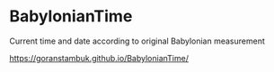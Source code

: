# BabylonianTime
Current time and date according to original Babylonian measurement

https://goranstambuk.github.io/BabylonianTime/
